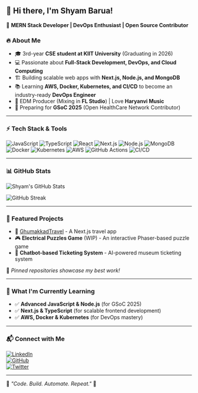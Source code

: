 ## 👋 Hi there, I'm Shyam Barua!  
🚀 **MERN Stack Developer | DevOps Enthusiast | Open Source Contributor**

### 🔥 About Me
- 🎓 3rd-year **CSE student at KIIT University** (Graduating in 2026)
- 💻 Passionate about **Full-Stack Development, DevOps, and Cloud Computing**
- 🏗️ Building scalable web apps with **Next.js, Node.js, and MongoDB**
- 📚 Learning **AWS, Docker, Kubernetes, and CI/CD** to become an industry-ready **DevOps Engineer**
- 🎵 EDM Producer (Mixing in **FL Studio**) | Love **Haryanvi Music**
- 🎯 Preparing for **GSoC 2025** (Open HealthCare Network Contributor)

---

### ⚡ Tech Stack & Tools
![JavaScript](https://img.shields.io/badge/-JavaScript-F7DF1E?style=flat&logo=javascript&logoColor=black)
![TypeScript](https://img.shields.io/badge/-TypeScript-3178C6?style=flat&logo=typescript&logoColor=white)
![React](https://img.shields.io/badge/-React-61DAFB?style=flat&logo=react&logoColor=black)
![Next.js](https://img.shields.io/badge/-Next.js-000000?style=flat&logo=nextdotjs&logoColor=white)
![Node.js](https://img.shields.io/badge/-Node.js-339933?style=flat&logo=nodedotjs&logoColor=white)
![MongoDB](https://img.shields.io/badge/-MongoDB-47A248?style=flat&logo=mongodb&logoColor=white)
![Docker](https://img.shields.io/badge/-Docker-2496ED?style=flat&logo=docker&logoColor=white)
![Kubernetes](https://img.shields.io/badge/-Kubernetes-326CE5?style=flat&logo=kubernetes&logoColor=white)
![AWS](https://img.shields.io/badge/-AWS-232F3E?style=flat&logo=amazonaws&logoColor=white)
![GitHub Actions](https://img.shields.io/badge/-GitHub_Actions-2088FF?style=flat&logo=githubactions&logoColor=white)
![CI/CD](https://img.shields.io/badge/-CI/CD-0A66C2?style=flat&logo=gitlab&logoColor=white)

---

### 📊 GitHub Stats
![Shyam's GitHub Stats](https://github-readme-stats.vercel.app/api?username=ShyamBarua&show_icons=true&theme=radical)

![GitHub Streak](https://streak-stats.demolab.com?user=ShyamBarua&theme=dark)

---

### 🚀 Featured Projects
- 🔗 [GhumakkadTravel](https://github.com/ShyamBarua/GhumakkadTravel) - A Next.js travel app
- 🎮 **Electrical Puzzles Game** (WIP) - An interactive Phaser-based puzzle game
- 🤖 **Chatbot-based Ticketing System** - AI-powered museum ticketing system

📌 *Pinned repositories showcase my best work!*

---

### 🌱 What I'm Currently Learning
- ✅ **Advanced JavaScript & Node.js** (for GSoC 2025)
- ✅ **Next.js & TypeScript** (for scalable frontend development)
- ✅ **AWS, Docker & Kubernetes** (for DevOps mastery)

---

### 📬 Connect with Me
[![LinkedIn](https://img.shields.io/badge/-LinkedIn-0A66C2?style=flat&logo=linkedin&logoColor=white)](https://www.linkedin.com/in/shyam-barua/)  
[![GitHub](https://img.shields.io/badge/-GitHub-181717?style=flat&logo=github&logoColor=white)](https://github.com/ShyamBarua)  
[![Twitter](https://img.shields.io/badge/-Twitter-1DA1F2?style=flat&logo=twitter&logoColor=white)](https://twitter.com/ShyamBarua)  

---

🎯 *"Code. Build. Automate. Repeat."* 🚀
